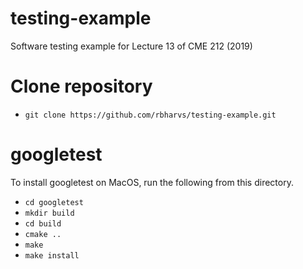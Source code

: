 # testing-example
Software testing example for Lecture 13 of CME 212 (2019)

# Clone repository
* `git clone https://github.com/rbharvs/testing-example.git`

# googletest
To install googletest on MacOS, run the following from this directory.
* `cd googletest`
* `mkdir build`
* `cd build`
* `cmake ..`
* `make`
* `make install`
